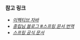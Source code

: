 ### 참고 링크 
- _[이펙티브 자바](http://www.yes24.com/Product/Goods/65551284)_
- _[종립님 블로그 #스프링 문서 번역](https://johngrib.github.io/wiki/spring/document/core/)_
- _[스프링 공식 문서](https://docs.spring.io/spring-framework/docs/current/reference/html/core.html)_
